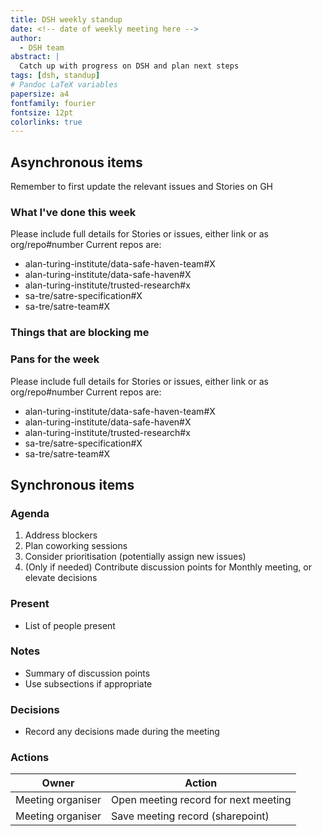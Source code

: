 ```yaml
---
title: DSH weekly standup
date: <!-- date of weekly meeting here -->
author:
  - DSH team
abstract: |
  Catch up with progress on DSH and plan next steps
tags: [dsh, standup]
# Pandoc LaTeX variables
papersize: a4
fontfamily: fourier
fontsize: 12pt
colorlinks: true
---
```


## Asynchronous items

Remember to first update the relevant issues and Stories on GH
<!--
Please fill these items out before the meeting
-->

### What I've done this week

Please include full details for Stories or issues, either link or as org/repo#number
Current repos are:
- alan-turing-institute/data-safe-haven-team#X
- alan-turing-institute/data-safe-haven#X
- alan-turing-institute/trusted-research#x
- sa-tre/satre-specification#X
- sa-tre/satre-team#X

<!--
#### Your name here

- Worked on Story Z
- Closed issue X
- Discussed problem Y
-->

### Things that are blocking me

<!--
Things you'd like to discuss in person with other team members
-->

### Pans for the week
Please include full details for Stories or issues, either link or as org/repo#number
Current repos are:
- alan-turing-institute/data-safe-haven-team#X
- alan-turing-institute/data-safe-haven#X
- alan-turing-institute/trusted-research#x
- sa-tre/satre-specification#X
- sa-tre/satre-team#X
<!--
#### Your name here

- Work on Story Z
- by addressing issues X
-->

## Synchronous items

### Agenda

1. Address blockers
2. Plan coworking sessions
3. Consider prioritisation (potentially assign new issues)
4. (Only if needed) Contribute discussion points for Monthly meeting, or elevate decisions

<!--
Please do not add additional agenda items.
Other issues can be dealt with in coworking time.
-->

### Present

- List of people present

### Notes

- Summary of discussion points
- Use subsections if appropriate

### Decisions

- Record any decisions made during the meeting

### Actions

| Owner             | Action                               |
| -------           | --------                             |
| Meeting organiser | Open meeting record for next meeting |
| Meeting organiser | Save meeting record (sharepoint)     |
